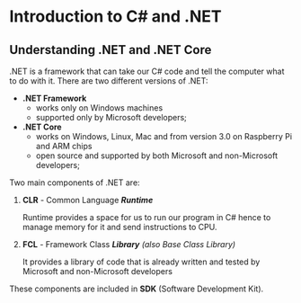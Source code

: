 # Introduction to C\# and .NET

## Understanding .NET and .NET Core

.NET is a framework that can take our C\# code and tell the computer what to do with it. There are two different versions of .NET:

* **.NET Framework** 
  * works only on Windows machines
  * supported only by Microsoft developers;
* **.NET Core**
  * works on Windows, Linux, Mac and from version 3.0 on Raspberry Pi and ARM chips
  * open source and supported by both Microsoft and non-Microsoft developers;

Two main components of .NET are:

1. **CLR** - Common Language _**Runtime**_

   Runtime provides a space for us to run our program in C\# hence to manage memory for it and send instructions to CPU.

2. **FCL** - Framework Class _**Library**_ _\(also Base Class Library\)_

   It provides a library of code that is already written and tested by Microsoft and non-Microsoft developers

These components are included in **SDK** \(Software Development Kit\).

